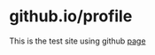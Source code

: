 
# github.io/profile
This is the test site using github [page](https://ivankwongtszfung.github.io/profile)



